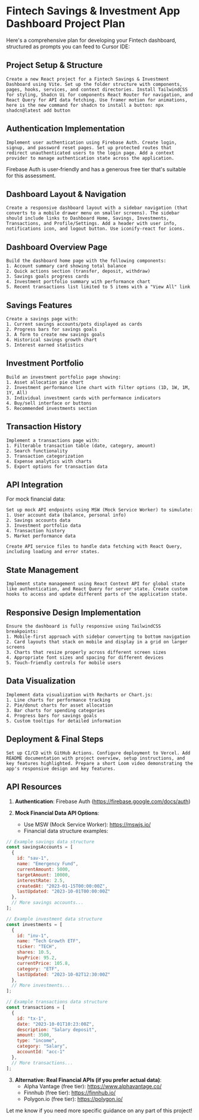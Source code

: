 # Fintech Savings & Investment App Dashboard Project Plan

Here's a comprehensive plan for developing your Fintech dashboard, structured as prompts you can feed to Cursor IDE:

## Project Setup & Structure

```
Create a new React project for a Fintech Savings & Investment Dashboard using Vite. Set up the folder structure with components, pages, hooks, services, and context directories. Install TailwindCSS for styling, Shadcn Ui for components React Router for navigation, and React Query for API data fetching. Use framer motion for animations, here is the new command for shadcn to install a button: npx shadcn@latest add button
```

## Authentication Implementation

```
Implement user authentication using Firebase Auth. Create login, signup, and password reset pages. Set up protected routes that redirect unauthenticated users to the login page. Add a context provider to manage authentication state across the application.
```

Firebase Auth is user-friendly and has a generous free tier that's suitable for this assessment.

## Dashboard Layout & Navigation

```
Create a responsive dashboard layout with a sidebar navigation (that converts to a mobile drawer menu on smaller screens). The sidebar should include links to Dashboard Home, Savings, Investments, Transactions, and Profile/Settings. Add a header with user info, notifications icon, and logout button. Use iconify-react for icons.
```

## Dashboard Overview Page

```
Build the dashboard home page with the following components:
1. Account summary card showing total balance
2. Quick actions section (transfer, deposit, withdraw)
3. Savings goals progress cards
4. Investment portfolio summary with performance chart
5. Recent transactions list limited to 5 items with a "View All" link
```

## Savings Features

```
Create a savings page with:
1. Current savings accounts/pots displayed as cards
2. Progress bars for savings goals
3. A form to create new savings goals
4. Historical savings growth chart
5. Interest earned statistics
```

## Investment Portfolio

```
Build an investment portfolio page showing:
1. Asset allocation pie chart
2. Investment performance line chart with filter options (1D, 1W, 1M, 1Y, All)
3. Individual investment cards with performance indicators
4. Buy/sell interface or buttons
5. Recommended investments section
```

## Transaction History

```
Implement a transactions page with:
1. Filterable transaction table (date, category, amount)
2. Search functionality
3. Transaction categorization
4. Expense analytics with charts
5. Export options for transaction data
```

## API Integration

For mock financial data:

```
Set up mock API endpoints using MSW (Mock Service Worker) to simulate:
1. User account data (balance, personal info)
2. Savings accounts data
3. Investment portfolio data
4. Transaction history
5. Market performance data

Create API service files to handle data fetching with React Query, including loading and error states.
```

## State Management

```
Implement state management using React Context API for global state like authentication, and React Query for server state. Create custom hooks to access and update different parts of the application state.
```

## Responsive Design Implementation

```
Ensure the dashboard is fully responsive using TailwindCSS breakpoints:
1. Mobile-first approach with sidebar converting to bottom navigation
2. Card layouts that stack on mobile and display in a grid on larger screens
3. Charts that resize properly across different screen sizes
4. Appropriate font sizes and spacing for different devices
5. Touch-friendly controls for mobile users
```

## Data Visualization

```
Implement data visualization with Recharts or Chart.js:
1. Line charts for performance tracking
2. Pie/donut charts for asset allocation
3. Bar charts for spending categories
4. Progress bars for savings goals
5. Custom tooltips for detailed information
```

## Deployment & Final Steps

```
Set up CI/CD with GitHub Actions. Configure deployment to Vercel. Add README documentation with project overview, setup instructions, and key features highlighted. Prepare a short Loom video demonstrating the app's responsive design and key features.
```

## API Resources

1. **Authentication**: Firebase Auth (https://firebase.google.com/docs/auth)

2. **Mock Financial Data API Options**:
   - Use MSW (Mock Service Worker): https://mswjs.io/
   - Financial data structure examples:

```javascript
// Example savings data structure
const savingsAccounts = [
  {
    id: "sav-1",
    name: "Emergency Fund",
    currentAmount: 5000,
    targetAmount: 10000,
    interestRate: 2.5,
    createdAt: "2023-01-15T00:00:00Z",
    lastUpdated: "2023-10-01T00:00:00Z"
  },
  // More savings accounts...
];

// Example investment data structure
const investments = [
  {
    id: "inv-1",
    name: "Tech Growth ETF",
    ticker: "TECH",
    shares: 10.5,
    buyPrice: 95.2,
    currentPrice: 105.8,
    category: "ETF",
    lastUpdated: "2023-10-02T12:30:00Z"
  },
  // More investments...
];

// Example transactions data structure
const transactions = [
  {
    id: "tx-1",
    date: "2023-10-01T10:23:00Z",
    description: "Salary deposit",
    amount: 3500,
    type: "income",
    category: "Salary",
    accountId: "acc-1"
  },
  // More transactions...
];
```

3. **Alternative: Real Financial APIs (if you prefer actual data)**:
   - Alpha Vantage (free tier): https://www.alphavantage.co/
   - Finnhub (free tier): https://finnhub.io/
   - Polygon.io (free tier): https://polygon.io/

Let me know if you need more specific guidance on any part of this project!